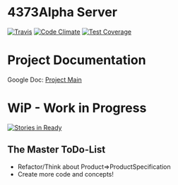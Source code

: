 4373Alpha Server
========================

[![Travis](https://travis-ci.org/4NN3CK73/4373Alpha-Server.svg?branch=0.0.1-dev)](https://travis-ci.org/4NN3CK73/4373Alpha-Server)
[![Code Climate](https://codeclimate.com/github/4NN3CK73/4373Alpha-Server/badges/gpa.svg)](https://codeclimate.com/github/4NN3CK73/4373Alpha-Server)
[![Test Coverage](https://codeclimate.com/github/4NN3CK73/4373Alpha-Server/badges/coverage.svg)](https://codeclimate.com/github/4NN3CK73/4373Alpha-Server)


Project Documentation
=====================

Google Doc:  [Project Main](http://goo.gl/ywPwKL)


WiP - Work in Progress
======================

[![Stories in Ready](https://badge.waffle.io/4NN3CK73/4373Alpha-Server.png?label=ready&title=Ready)](https://waffle.io/4NN3CK73/4373Alpha-Server)

The Master ToDo-List
--------------------

* Refactor/Think about Product=>ProductSpecification
* Create more code and concepts! 
     
